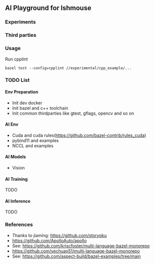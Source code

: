 ## AI Playground for lshmouse

### Experiments

### Third parties

### Usage
Run cpplint
```
bazel test --config=cpplint //experimental/cpp_example/...
```

### TODO List

#### Env Preparation
- Init dev docker
- Init bazel and c++ toolchain
- Init common thirdparties like gtest, gflags, opencv and so on

#### AI Env
- Cuda and cuda rules(https://github.com/bazel-contrib/rules_cuda)
- pybind11 and examples
- NCCL and examples

#### AI Models
- Vision

#### AI Training
TODO

#### AI Inference
TODO

### References
- Thanks to jiaming: https://github.com/storypku
- https://github.com/ApolloAuto/apollo
- See: https://github.com/kriscfoster/multi-language-bazel-monorepo
- https://github.com/yechuan51/multi-language-bazel-monorepo
- See: https://github.com/aspect-build/bazel-examples/tree/main
